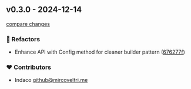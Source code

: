 ## v0.3.0 - 2024-12-14

[compare changes](https://github.com/indaco/templheroicons/compare/v0.2.0...v0.3.0)

### 💅 Refactors

- Enhance API with Config method for cleaner builder pattern ([676277f](https://github.com/indaco/templiconoir/commit/676277f))

### ❤️ Contributors

- Indaco <github@mircoveltri.me>
